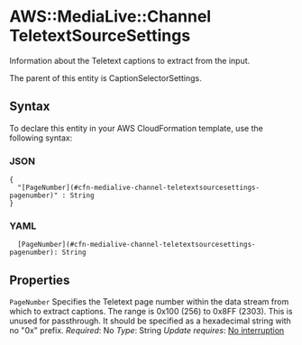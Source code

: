 # AWS::MediaLive::Channel TeletextSourceSettings<a name="aws-properties-medialive-channel-teletextsourcesettings"></a>

Information about the Teletext captions to extract from the input\.

The parent of this entity is CaptionSelectorSettings\.

## Syntax<a name="aws-properties-medialive-channel-teletextsourcesettings-syntax"></a>

To declare this entity in your AWS CloudFormation template, use the following syntax:

### JSON<a name="aws-properties-medialive-channel-teletextsourcesettings-syntax.json"></a>

```
{
  "[PageNumber](#cfn-medialive-channel-teletextsourcesettings-pagenumber)" : String
}
```

### YAML<a name="aws-properties-medialive-channel-teletextsourcesettings-syntax.yaml"></a>

```
  [PageNumber](#cfn-medialive-channel-teletextsourcesettings-pagenumber): String
```

## Properties<a name="aws-properties-medialive-channel-teletextsourcesettings-properties"></a>

`PageNumber`  <a name="cfn-medialive-channel-teletextsourcesettings-pagenumber"></a>
Specifies the Teletext page number within the data stream from which to extract captions\. The range is 0x100 \(256\) to 0x8FF \(2303\)\. This is unused for passthrough\. It should be specified as a hexadecimal string with no "0x" prefix\.
*Required*: No
*Type*: String
*Update requires*: [No interruption](https://docs.aws.amazon.com/AWSCloudFormation/latest/UserGuide/using-cfn-updating-stacks-update-behaviors.html#update-no-interrupt)
